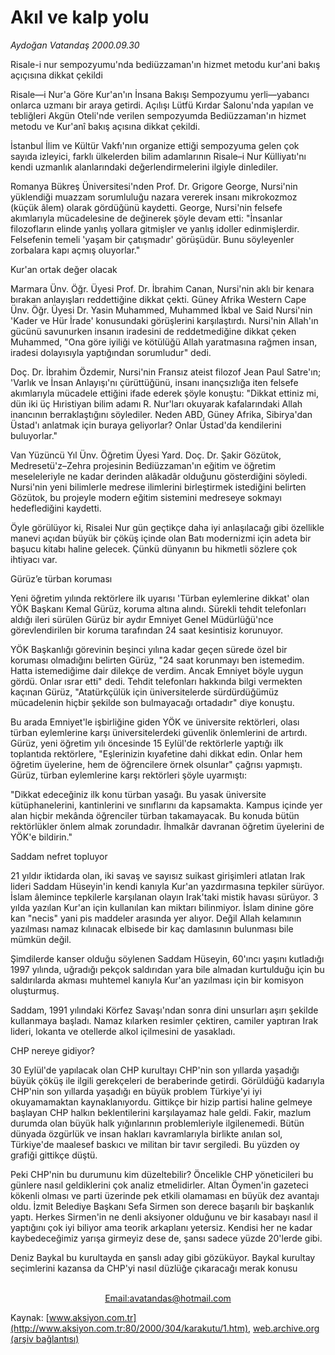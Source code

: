 # Akıl ve kalp yolu

*Aydoğan Vatandaş 2000.09.30*

<div>
 <p class="spot">
  Risale-i nur sempozyumu'nda bediüzzaman'ın hizmet metodu
kur'ani bakış açıçısına dikkat çekildi
 </p>
 <p class="metin">
  Risale—i Nur'a Göre Kur'an'ın İnsana Bakışı Sempozyumu yerli—yabancı onlarca uzmanı bir araya getirdi. Açılışı Lütfü Kırdar Salonu'nda yapılan ve tebliğleri Akgün Oteli'nde verilen sempozyumda Bediüzzaman'ın hizmet metodu ve Kur'anî bakış açısına dikkat çekildi.
 </p>
 <p class="metin">
  İstanbul İlim ve Kültür Vakfı'nın organize ettiği sempozyuma gelen çok sayıda izleyici, farklı ülkelerden bilim adamlarının Risale–i Nur Külliyatı'nı kendi uzmanlık alanlarındaki değerlendirmelerini ilgiyle dinlediler.
 </p>
 <p class="metin">
  Romanya Bükreş Üniversitesi'nden Prof. Dr. Grigore George, Nursi'nin yüklendiği muazzam sorumluluğu nazara vererek insanı mikrokozmoz (küçük âlem) olarak gördüğünü kaydetti. George, Nursi'nin felsefe akımlarıyla mücadelesine de değinerek şöyle devam etti: "İnsanlar filozofların elinde yanlış yollara gitmişler ve yanlış idoller edinmişlerdir. Felsefenin temeli 'yaşam bir çatışmadır' görüşüdür. Bunu söyleyenler zorbalara kapı açmış oluyorlar."
 </p>
 <p class="metin">
  Kur'an ortak değer olacak
 </p>
 <p class="metin">
  Marmara Ünv. Öğr. Üyesi Prof. Dr. İbrahim Canan, Nursi'nin aklı bir kenara bırakan anlayışları reddettiğine dikkat çekti. Güney Afrika Western Cape Ünv. Öğr. Üyesi Dr. Yasin Muhammed, Muhammed İkbal ve Said Nursi'nin 'Kader ve Hür İrade' konusundaki görüşlerini karşılaştırdı. Nursi'nin Allah'ın gücünü savunurken insanın iradesini de reddetmediğine dikkat çeken Muhammed, "Ona göre iyiliği ve kötülüğü Allah yaratmasına rağmen insan, iradesi dolayısıyla yaptığından sorumludur" dedi.
 </p>
 <p class="metin">
  Doç. Dr. İbrahim Özdemir, Nursi'nin Fransız ateist filozof Jean Paul Satre'ın; 'Varlık ve İnsan Anlayışı'nı çürüttüğünü, insanı inançsızlığa iten felsefe akımlarıyla mücadele ettiğini ifade ederek şöyle konuştu: "Dikkat ettiniz mi, dün iki üç Hıristiyan bilim adamı R. Nur'ları okuyarak kafalarındaki Allah inancının berraklaştığını söylediler. Neden ABD, Güney Afrika, Sibirya'dan Üstad'ı anlatmak için buraya geliyorlar? Onlar Üstad'da kendilerini buluyorlar."
 </p>
 <p class="metin">
  Van Yüzüncü Yıl Ünv. Öğretim Üyesi Yard. Doç. Dr. Şakir Gözütok, Medresetü'z–Zehra projesinin Bediüzzaman'ın eğitim ve öğretim meseleleriyle ne kadar derinden alâkadâr olduğunu gösterdiğini söyledi. Nursi'nin yeni bilimlerle medrese ilimlerini birleştirmek istediğini belirten Gözütok, bu projeyle modern eğitim sistemini medreseye sokmayı hedeflediğini kaydetti.
 </p>
 <p class="metin">
  Öyle görülüyor ki, Risalei Nur gün geçtikçe daha iyi anlaşılacağı gibi özellikle manevi açıdan büyük bir çöküş içinde olan Batı modernizmi için adeta bir başucu kitabı haline gelecek. Çünkü dünyanın bu hikmetli sözlere çok ihtiyacı var.
 </p>
 <p class="metin">
 </p>
 <p class="baslik">
  <a name="2">
   Gürüz’e türban koruması
  </a>
 </p>
 <p class="metin">
  Yeni öğretim yılında rektörlere ilk uyarısı
'Türban eylemlerine dikkat' olan YÖK Başkanı Kemal Gürüz, koruma altına alındı. Sürekli tehdit telefonları aldığı ileri sürülen Gürüz bir aydır Emniyet Genel Müdürlüğü'nce görevlendirilen bir koruma tarafından 24 saat kesintisiz
korunuyor.
 </p>
 <p class="metin">
  YÖK Başkanlığı görevinin beşinci yılına kadar geçen sürede özel bir koruması olmadığını belirten Gürüz, "24 saat korunmayı ben
istemedim. Hatta istemediğime dair dilekçe de verdim. Ancak Emniyet böyle uygun gördü. Onlar ısrar
etti" dedi. Tehdit telefonları hakkında bilgi vermekten kaçınan Gürüz,
"Atatürkçülük için üniversitelerde sürdürdüğümüz mücadelenin hiçbir şekilde son bulmayacağı ortadadır" diye konuştu.
 </p>
 <p class="metin">
  Bu arada Emniyet'le işbirliğine giden YÖK ve üniversite rektörleri, olası türban eylemlerine karşı üniversitelerdeki güvenlik önlemlerini de artırdı. Gürüz, yeni öğretim yılı öncesinde 15 Eylül'de rektörlerle yaptığı ilk toplantıda rektörlere,
"Eşlerinizin kıyafetine dahi dikkat edin. Onlar hem öğretim üyelerine, hem de öğrencilere örnek
olsunlar" çağrısı yapmıştı. Gürüz, türban eylemlerine karşı rektörleri şöyle uyarmıştı:
 </p>
 <p class="metin">
  "Dikkat edeceğiniz ilk konu türban yasağı. Bu yasak üniversite kütüphanelerini, kantinlerini ve sınıflarını da
kapsamakta. Kampus içinde yer alan hiçbir mekânda öğrenciler türban
takamayacak. Bu konuda bütün rektörlükler önlem almak zorundadır. İhmalkâr davranan öğretim üyelerini de YÖK'e
bildirin."
 </p>
 <p class="metin">
 </p>
 <p class="baslik">
  <a name="3">
   Saddam nefret topluyor
  </a>
 </p>
 <p class="metin">
  21 yıldır iktidarda olan, iki savaş ve sayısız
suikast girişimleri atlatan Irak lideri Saddam Hüseyin'in kendi kanıyla
Kur'an yazdırmasına tepkiler sürüyor. İslam âlemince tepkilerle karşılanan
olayın Irak'taki mistik havası sürüyor. 3 yılda yazılan Kur'an için
kullanılan kan miktarı bilinmiyor. İslam dinine göre kan "necis"
yani pis maddeler arasında yer alıyor. Değil Allah kelamının yazılması
namaz kılınacak elbisede bir kaç damlasının bulunması bile mümkün değil.
 </p>
 <p class="metin">
  Şimdilerde kanser olduğu söylenen Saddam Hüseyin,
60'ıncı yaşını kutladığı 1997 yılında, uğradığı pekçok saldırıdan
yara bile almadan kurtulduğu için bu saldırılarda akması muhtemel kanıyla
Kur'an yazılması için bir komisyon oluşturmuş.
 </p>
 <p class="metin">
  Saddam, 1991 yılındaki Körfez Savaşı'ndan
sonra dini unsurları aşırı şekilde kullanmaya başladı. Namaz kılarken
resimler çektiren, camiler yaptıran Irak lideri, lokanta ve otellerde alkol içilmesini
de yasakladı.
 </p>
 <p class="metin">
 </p>
 <p class="baslik">
  <a name="4">
   CHP nereye gidiyor?
  </a>
 </p>
 <p class="metin">
  30 Eylül'de yapılacak olan CHP kurultayı
CHP'nin son yıllarda yaşadığı büyük çöküş ile ilgili gerekçeleri de
beraberinde getirdi. Görüldüğü kadarıyla CHP'nin son yıllarda yaşadığı
en büyük problem Türkiye'yi iyi okuyamamaktan kaynaklanıyordu. Gittikçe bir
hizip partisi haline gelmeye başlayan CHP halkın beklentilerini karşılayamaz
hale geldi. Fakir, mazlum durumda olan büyük halk yığınlarının
problemleriyle ilgilenemedi. Bütün dünyada özgürlük ve insan hakları
kavramlarıyla birlikte anılan sol, Türkiye'de maalesef baskıcı ve militan
bir tavır sergiledi. Bu yüzden oy grafiği gittikçe düştü.
 </p>
 <p class="metin">
  Peki CHP'nin bu durumunu kim düzeltebilir? Öncelikle
CHP yöneticileri bu günlere nasıl geldiklerini çok analiz etmelidirler.
Altan Öymen'in gazeteci kökenli olması ve parti üzerinde pek etkili olamaması
en büyük dez avantajı oldu. İzmit Belediye Başkanı Sefa Sirmen son derece
başarılı bir başkanlık yaptı. Herkes Sirmen'in ne denli aksiyoner olduğunu
ve bir kasabayı nasıl il yaptığını çok iyi biliyor ama teorik arkaplanı
yetersiz. Kendisi her ne kadar kaybedeceğimiz yarışa girmeyiz dese de, şansı
sadece yüzde 20'lerde gibi.
 </p>
 <p class="metin">
  Deniz Baykal bu kurultayda en şanslı aday gibi gözüküyor.
Baykal kurultay seçimlerini kazansa da CHP'yi nasıl düzlüğe çıkaracağı
merak konusu
 </p>
 <br/>
 <center>
  <a class="anaorta" href="http://web.archive.org/web/20011106124028/mailto:avatandas@hotmail.com">
   Email:avatandas@hotmail.com
  </a>
 </center>
 <p>
  <center>
  </center>
 </p>
</div>

Kaynak: [www.aksiyon.com.tr](http://www.aksiyon.com.tr:80/2000/304/karakutu/1.htm), [web.archive.org (arşiv bağlantısı)](http://web.archive.org/web/20011106124028/http://www.aksiyon.com.tr:80/2000/304/karakutu/1.htm)
